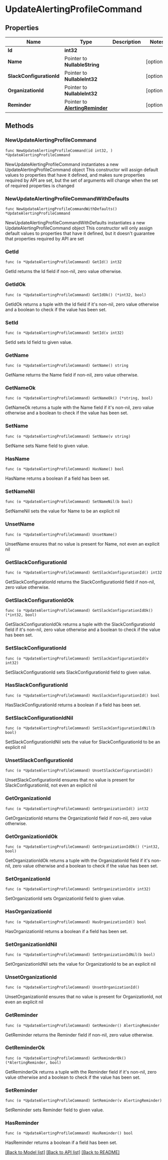 # UpdateAlertingProfileCommand

## Properties

Name | Type | Description | Notes
------------ | ------------- | ------------- | -------------
**Id** | **int32** |  | 
**Name** | Pointer to **NullableString** |  | [optional] 
**SlackConfigurationId** | Pointer to **NullableInt32** |  | [optional] 
**OrganizationId** | Pointer to **NullableInt32** |  | [optional] 
**Reminder** | Pointer to [**AlertingReminder**](AlertingReminder.md) |  | [optional] 

## Methods

### NewUpdateAlertingProfileCommand

`func NewUpdateAlertingProfileCommand(id int32, ) *UpdateAlertingProfileCommand`

NewUpdateAlertingProfileCommand instantiates a new UpdateAlertingProfileCommand object
This constructor will assign default values to properties that have it defined,
and makes sure properties required by API are set, but the set of arguments
will change when the set of required properties is changed

### NewUpdateAlertingProfileCommandWithDefaults

`func NewUpdateAlertingProfileCommandWithDefaults() *UpdateAlertingProfileCommand`

NewUpdateAlertingProfileCommandWithDefaults instantiates a new UpdateAlertingProfileCommand object
This constructor will only assign default values to properties that have it defined,
but it doesn't guarantee that properties required by API are set

### GetId

`func (o *UpdateAlertingProfileCommand) GetId() int32`

GetId returns the Id field if non-nil, zero value otherwise.

### GetIdOk

`func (o *UpdateAlertingProfileCommand) GetIdOk() (*int32, bool)`

GetIdOk returns a tuple with the Id field if it's non-nil, zero value otherwise
and a boolean to check if the value has been set.

### SetId

`func (o *UpdateAlertingProfileCommand) SetId(v int32)`

SetId sets Id field to given value.


### GetName

`func (o *UpdateAlertingProfileCommand) GetName() string`

GetName returns the Name field if non-nil, zero value otherwise.

### GetNameOk

`func (o *UpdateAlertingProfileCommand) GetNameOk() (*string, bool)`

GetNameOk returns a tuple with the Name field if it's non-nil, zero value otherwise
and a boolean to check if the value has been set.

### SetName

`func (o *UpdateAlertingProfileCommand) SetName(v string)`

SetName sets Name field to given value.

### HasName

`func (o *UpdateAlertingProfileCommand) HasName() bool`

HasName returns a boolean if a field has been set.

### SetNameNil

`func (o *UpdateAlertingProfileCommand) SetNameNil(b bool)`

 SetNameNil sets the value for Name to be an explicit nil

### UnsetName
`func (o *UpdateAlertingProfileCommand) UnsetName()`

UnsetName ensures that no value is present for Name, not even an explicit nil
### GetSlackConfigurationId

`func (o *UpdateAlertingProfileCommand) GetSlackConfigurationId() int32`

GetSlackConfigurationId returns the SlackConfigurationId field if non-nil, zero value otherwise.

### GetSlackConfigurationIdOk

`func (o *UpdateAlertingProfileCommand) GetSlackConfigurationIdOk() (*int32, bool)`

GetSlackConfigurationIdOk returns a tuple with the SlackConfigurationId field if it's non-nil, zero value otherwise
and a boolean to check if the value has been set.

### SetSlackConfigurationId

`func (o *UpdateAlertingProfileCommand) SetSlackConfigurationId(v int32)`

SetSlackConfigurationId sets SlackConfigurationId field to given value.

### HasSlackConfigurationId

`func (o *UpdateAlertingProfileCommand) HasSlackConfigurationId() bool`

HasSlackConfigurationId returns a boolean if a field has been set.

### SetSlackConfigurationIdNil

`func (o *UpdateAlertingProfileCommand) SetSlackConfigurationIdNil(b bool)`

 SetSlackConfigurationIdNil sets the value for SlackConfigurationId to be an explicit nil

### UnsetSlackConfigurationId
`func (o *UpdateAlertingProfileCommand) UnsetSlackConfigurationId()`

UnsetSlackConfigurationId ensures that no value is present for SlackConfigurationId, not even an explicit nil
### GetOrganizationId

`func (o *UpdateAlertingProfileCommand) GetOrganizationId() int32`

GetOrganizationId returns the OrganizationId field if non-nil, zero value otherwise.

### GetOrganizationIdOk

`func (o *UpdateAlertingProfileCommand) GetOrganizationIdOk() (*int32, bool)`

GetOrganizationIdOk returns a tuple with the OrganizationId field if it's non-nil, zero value otherwise
and a boolean to check if the value has been set.

### SetOrganizationId

`func (o *UpdateAlertingProfileCommand) SetOrganizationId(v int32)`

SetOrganizationId sets OrganizationId field to given value.

### HasOrganizationId

`func (o *UpdateAlertingProfileCommand) HasOrganizationId() bool`

HasOrganizationId returns a boolean if a field has been set.

### SetOrganizationIdNil

`func (o *UpdateAlertingProfileCommand) SetOrganizationIdNil(b bool)`

 SetOrganizationIdNil sets the value for OrganizationId to be an explicit nil

### UnsetOrganizationId
`func (o *UpdateAlertingProfileCommand) UnsetOrganizationId()`

UnsetOrganizationId ensures that no value is present for OrganizationId, not even an explicit nil
### GetReminder

`func (o *UpdateAlertingProfileCommand) GetReminder() AlertingReminder`

GetReminder returns the Reminder field if non-nil, zero value otherwise.

### GetReminderOk

`func (o *UpdateAlertingProfileCommand) GetReminderOk() (*AlertingReminder, bool)`

GetReminderOk returns a tuple with the Reminder field if it's non-nil, zero value otherwise
and a boolean to check if the value has been set.

### SetReminder

`func (o *UpdateAlertingProfileCommand) SetReminder(v AlertingReminder)`

SetReminder sets Reminder field to given value.

### HasReminder

`func (o *UpdateAlertingProfileCommand) HasReminder() bool`

HasReminder returns a boolean if a field has been set.


[[Back to Model list]](../README.md#documentation-for-models) [[Back to API list]](../README.md#documentation-for-api-endpoints) [[Back to README]](../README.md)


